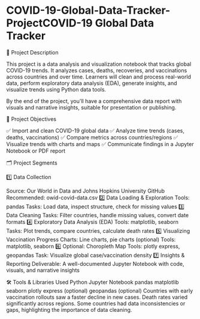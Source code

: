 # COVID-19-Global-Data-Tracker-ProjectCOVID-19 Global Data Tracker
📌 Project Description

This project is a data analysis and visualization notebook that tracks global COVID-19 trends. It analyzes cases, deaths, recoveries, and vaccinations across countries and over time. Learners will clean and process real-world data, perform exploratory data analysis (EDA), generate insights, and visualize trends using Python data tools.

By the end of the project, you'll have a comprehensive data report with visuals and narrative insights, suitable for presentation or publishing.

🎯 Project Objectives

✅ Import and clean COVID-19 global data
✅ Analyze time trends (cases, deaths, vaccinations)
✅ Compare metrics across countries/regions
✅ Visualize trends with charts and maps
✅ Communicate findings in a Jupyter Notebook or PDF report

🗂️ Project Segments

1️⃣ Data Collection

Source: Our World in Data and Johns Hopkins University GitHub
Recommended: owid-covid-data.csv
2️⃣ Data Loading & Exploration
Tools: pandas
Tasks: Load data, inspect structure, check for missing values
3️⃣ Data Cleaning
Tasks: Filter countries, handle missing values, convert date formats
4️⃣ Exploratory Data Analysis (EDA)
Tools: matplotlib, seaborn
Tasks: Plot trends, compare countries, calculate death rates
5️⃣ Visualizing Vaccination Progress
Charts: Line charts, pie charts (optional)
Tools: matplotlib, seaborn
6️⃣ Optional: Choropleth Map
Tools: plotly express, geopandas
Task: Visualize global case/vaccination density
7️⃣ Insights & Reporting
Deliverable: A well-documented Jupyter Notebook with code, visuals, and narrative insights

🛠️ Tools & Libraries Used
Python
Jupyter Notebook
pandas
matplotlib
seaborn
plotly express (optional)
geopandas (optional)
Countries with early vaccination rollouts saw a faster decline in new cases.
Death rates varied significantly across regions.
Some countries had data inconsistencies or gaps, highlighting the importance of data cleaning.
